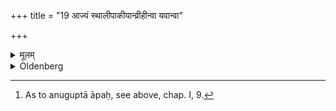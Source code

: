 +++
title = "19 आज्यं स्थालीपाकीयान्व्रीहीन्वा यवान्वा"

+++

<details><summary>मूलम्</summary>

आज्यं स्थालीपाकीयान्व्रीहीन्वा यवान्वा चरुस्थालीं मेक्षणं स्रुवमनुगुप्ता अप इति १९
</details>

<details><summary>Oldenberg</summary>

19. [^7]  (He should get ready the following things, viz.) Ājya, rice or barley to be cooked for the sacrifice, the pot in which the oblation of cooked rice (or barley) is prepared, the pot-ladle, the Sruva, the water fetched from a hidden place


[^7]:  As to anuguptā āpaḥ, see above, chap. I, 9.
</details>

